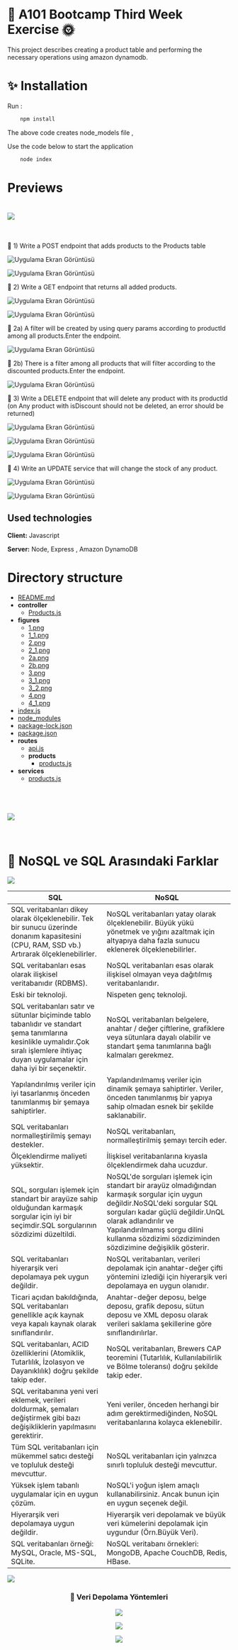 
# 🚀 A101 Bootcamp Third Week Exercise 🌞

This project describes creating a product table and performing the necessary operations using amazon dynamodb.

# ✨ Installation


Run :

```bash
    npm install
```

The above code creates node_models file ,

Use the code below to start the application

```bash
    node index
```

# Previews

<h1 align="left">
<img src="https://readme-typing-svg.herokuapp.com?font=arial-bold&color=%23F70000&size=28&duration=10000&vCenter=true&lines=A%E2%86%92" />
</h1>
<br>

📗 1) Write a POST endpoint that adds products to the Products table

![Uygulama Ekran Görüntüsü](https://github.com/A101-Node-js-TypeScript-Bootcamp/a101-bootcamp-odev3-esehitoglu/blob/main/figures/1.png)

![Uygulama Ekran Görüntüsü](https://github.com/A101-Node-js-TypeScript-Bootcamp/a101-bootcamp-odev3-esehitoglu/blob/main/figures/1_1.png)

📘 2) Write a GET endpoint that returns all added products.

![Uygulama Ekran Görüntüsü](https://github.com/A101-Node-js-TypeScript-Bootcamp/a101-bootcamp-odev3-esehitoglu/blob/main/figures/2.png)

![Uygulama Ekran Görüntüsü](https://github.com/A101-Node-js-TypeScript-Bootcamp/a101-bootcamp-odev3-esehitoglu/blob/main/figures/2_1.png)

📘 2a) A filter will be created by using query params according to productId among all products.Enter the endpoint.

![Uygulama Ekran Görüntüsü](https://github.com/A101-Node-js-TypeScript-Bootcamp/a101-bootcamp-odev3-esehitoglu/blob/main/figures/2a.png)

📘 2b) There is a filter among all products that will filter according to the discounted products.Enter the endpoint.

![Uygulama Ekran Görüntüsü](https://github.com/A101-Node-js-TypeScript-Bootcamp/a101-bootcamp-odev3-esehitoglu/blob/main/figures/2b.png)

📙 3) Write a DELETE endpoint that will delete any product with its productId (on
Any product with isDiscount should not be deleted, an error should be returned)

![Uygulama Ekran Görüntüsü](https://github.com/A101-Node-js-TypeScript-Bootcamp/a101-bootcamp-odev3-esehitoglu/blob/main/figures/3.png)

![Uygulama Ekran Görüntüsü](https://github.com/A101-Node-js-TypeScript-Bootcamp/a101-bootcamp-odev3-esehitoglu/blob/main/figures/3_1.png)

![Uygulama Ekran Görüntüsü](https://github.com/A101-Node-js-TypeScript-Bootcamp/a101-bootcamp-odev3-esehitoglu/blob/main/figures/3_2.png)

📕 4) Write an UPDATE service that will change the stock of any product.

![Uygulama Ekran Görüntüsü](https://github.com/A101-Node-js-TypeScript-Bootcamp/a101-bootcamp-odev3-esehitoglu/blob/main/figures/4.png)

![Uygulama Ekran Görüntüsü](https://github.com/A101-Node-js-TypeScript-Bootcamp/a101-bootcamp-odev3-esehitoglu/blob/main/figures/4_1.png)

## Used technologies

**Client:** Javascript

**Server:** Node, Express , Amazon DynamoDB

   # Directory structure

   - [README.md](README.md)
   - __controller__
     - [Products.js](controller/Products.js)
   - __figures__
     - [1.png](figures/1.png)
     - [1\_1.png](figures/1_1.png)
     - [2.png](figures/2.png)
     - [2\_1.png](figures/2_1.png)
     - [2a.png](figures/2a.png)
     - [2b.png](figures/2b.png)
     - [3.png](figures/3.png)
     - [3\_1.png](figures/3_1.png)
     - [3\_2.png](figures/3_2.png)
     - [4.png](figures/4.png)
     - [4\_1.png](figures/4_1.png)
   - [index.js](index.js)
   - [node\_modules](node_modules)
   - [package\-lock.json](package-lock.json)
   - [package.json](package.json)
   - __routes__
     - [api.js](routes/api.js)
     - __products__
       - [products.js](routes/products/products.js)
   - __services__
     - [products.js](services/products.js)

<br>
<h1 align="left">
<img src="https://readme-typing-svg.herokuapp.com?font=arial-bold&color=%23F70000&size=28&duration=10000&vCenter=true&multiline=true&lines=B%E2%86%92" />
</h1>
<br>

# 💎 NoSQL ve SQL Arasındaki Farklar

  <img src="https://miro.medium.com/max/1400/1*-fYuURITlpsGyKpfqKP6gg.png" />
 
  SQL  | NoSQL
------------- | -------------
SQL veritabanları dikey olarak ölçeklenebilir. Tek bir sunucu üzerinde donanım kapasitesini (CPU, RAM, SSD vb.) Artırarak ölçeklenebilirler. | NoSQL veritabanları yatay olarak ölçeklenebilir. Büyük yükü yönetmek ve yığını azaltmak için altyapıya daha fazla sunucu eklenerek ölçeklenebilirler.
SQL veritabanları esas olarak ilişkisel veritabanıdır (RDBMS). | NoSQL veritabanları esas olarak ilişkisel olmayan veya dağıtılmış veritabanlarıdır.
Eski bir teknoloji. | Nispeten genç teknoloji.
SQL veritabanları satır ve sütunlar biçiminde tablo tabanlıdır ve standart şema tanımlarına kesinlikle uymalıdır.Çok sıralı işlemlere ihtiyaç duyan uygulamalar için daha iyi bir seçenektir. | NoSQL veritabanları belgelere, anahtar / değer çiftlerine, grafiklere veya sütunlara dayalı olabilir ve standart şema tanımlarına bağlı kalmaları gerekmez.
Yapılandırılmış veriler için iyi tasarlanmış önceden tanımlanmış bir şemaya sahiptirler. | Yapılandırılmamış veriler için dinamik şemaya sahiptirler. Veriler, önceden tanımlanmış bir yapıya sahip olmadan esnek bir şekilde saklanabilir.
SQL veritabanları normalleştirilmiş şemayı destekler. | NoSQL veritabanları, normalleştirilmiş şemayı tercih eder.
Ölçeklendirme maliyeti yüksektir. | İlişkisel veritabanlarına kıyasla ölçeklendirmek daha ucuzdur.
SQL, sorguları işlemek için standart bir arayüze sahip olduğundan karmaşık sorgular için iyi bir seçimdir.SQL sorgularının sözdizimi düzeltildi. | NoSQL'de sorguları işlemek için standart bir arayüz olmadığından karmaşık sorgular için uygun değildir.NoSQL'deki sorgular SQL sorguları kadar güçlü değildir.UnQL olarak adlandırılır ve Yapılandırılmamış sorgu dilini kullanma sözdizimi sözdiziminden sözdizimine değişiklik gösterir.
SQL veritabanları hiyerarşik veri depolamaya pek uygun değildir. | NoSQL veritabanları, verileri depolamak için anahtar-değer çifti yöntemini izlediği için hiyerarşik veri depolamaya en uygun olanıdır.
Ticari açıdan bakıldığında, SQL veritabanları genellikle açık kaynak veya kapalı kaynak olarak sınıflandırılır. | Anahtar-değer deposu, belge deposu, grafik deposu, sütun deposu ve XML deposu olarak verileri saklama şekillerine göre sınıflandırılırlar.
SQL veritabanları, ACID özelliklerini (Atomiklik, Tutarlılık, İzolasyon ve Dayanıklılık) doğru şekilde takip eder. | NoSQL veritabanları, Brewers CAP teoremini (Tutarlılık, Kullanılabilirlik ve Bölme toleransı) doğru şekilde takip eder.
SQL veritabanına yeni veri eklemek, verileri doldurmak, şemaları değiştirmek gibi bazı değişikliklerin yapılmasını gerektirir. | Yeni veriler, önceden herhangi bir adım gerektirmediğinden, NoSQL veritabanlarına kolayca eklenebilir.
Tüm SQL veritabanları için mükemmel satıcı desteği ve topluluk desteği mevcuttur. | NoSQL veritabanları için yalnızca sınırlı topluluk desteği mevcuttur.
Yüksek işlem tabanlı uygulamalar için en uygun çözüm. | NoSQL'i yoğun işlem amaçlı kullanabilirsiniz. Ancak bunun için en uygun seçenek değil.
Hiyerarşik veri depolamaya uygun değildir. | Hiyerarşik veri depolamak ve büyük veri kümelerini depolamak için uygundur (Örn.Büyük Veri).
SQL veritabanları örneği: MySQL, Oracle, MS-SQL, SQLite. | NoSQL veritabanı örnekleri: MongoDB, Apache CouchDB, Redis, HBase.

  <img src="https://omerdemirarslan.com/wp-content/uploads/2020/03/MONGODBSQLFARK-768x355.jpg" />

  <h3 align="center"> 🌟 Veri Depolama Yöntemleri </h3>
  <p align="center">
  <img src="https://miro.medium.com/max/998/1*8cFTeBVP4WnbhTNd0IzCdA.jpeg" />
  </p>

  <p align="center">
  <img src="https://media-exp1.licdn.com/dms/image/C4D12AQGhr_W7C028Zw/article-cover_image-shrink_720_1280/0/1609416011335?e=1648684800&v=beta&t=zB-lDxsLRb_KJfpU3QSwtTP2Af4JcBZxpFa0ATumDVs" />
  </p>

<p align="center">
  <img src="https://media3.giphy.com/media/l4FAPaGGeB7D1LfIA/giphy.gif?cid=ecf05e47v7tl4lqkwqi94wxr0h96a7enpcsvqcspuf5xkotr&rid=giphy.gif&ct=g" />
</p>